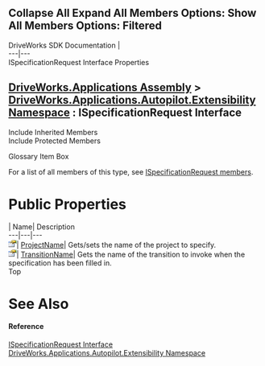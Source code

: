 Collapse All Expand All Members Options: Show All  Members Options: Filtered   
---  
DriveWorks SDK Documentation  |   
---|---  
ISpecificationRequest Interface Properties   
  
[DriveWorks.Applications Assembly](topic13.md) > [DriveWorks.Applications.Autopilot.Extensibility Namespace](topic1633.md) : ISpecificationRequest Interface  
---  
  
Include Inherited Members    
Include Protected Members    


Glossary Item Box

For a list of all members of this type, see [ISpecificationRequest members](topic1779.md).

# Public Properties

| Name| Description  
---|---|---  
![ Property](dotnetimages/Property.gif)| [ProjectName](topic1785.md)| Gets/sets the name of the project to specify.   
![ Property](dotnetimages/Property.gif)| [TransitionName](topic1786.md)| Gets the name of the transition to invoke when the specification has been filled in.   
Top

# See Also

#### Reference

[ISpecificationRequest Interface](topic1778.md)   
[DriveWorks.Applications.Autopilot.Extensibility Namespace](topic1633.md)


